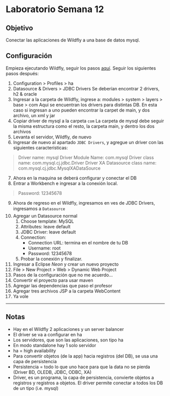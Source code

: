 # Laboratorio Semana 12

## Objetivo

Conectar las aplicaciones de Wildfly a una base de datos mysql.

## Configuración

Empieza ejecutando Wildfly, seguir los pasos [aquí](Fundamentos%20-%20Wildfly.md).
Seguir los siguientes pasos después:

1. Configuration > Profiles > ha
2. Datasource & Drivers > JDBC Drivers
   Se deberían encontrar 2 drivers, h2 & oracle
3. Ingresar a la carpeta de Wildfly, ingrese a: modules > system > layers > base > com
   Aqui se encuentran los drivers para distintas DB. En esta caso si ingresan a uno pueden encontrar la carpet de main, y dos archivo, un xml y jar
4. Copiar driver de mysql a la carpeta `com`
   La carpeta de mysql debe seguir la misma estructura como el resto, la carpeta main, y dentro los dos archivos
5. Levanta el servidor, Wildfly, de nuevo
6. Ingresar de nuevo al apartado `JDBC Drivers`, y agregue un driver con las siguientes características:

> Driver name: mysql
> Driver Module Name: com.mysql
> Driver class name: com.mysql.cj.jdbc.Driver
> Driver XA Datasource class name: com.mysql.cj.jdbc.MysqlXADataSource


7. Ahora en la maquina se  deberá configurar y conectar el DB
8. Entrar a Workbench e ingresar a la conexión local.

> Password: 12345678

9. Ahora de regreso en el Wildfly, ingresamos en ves de JDBC Drivers, ingresamos a `Datasource`
10. Agregar un Datasource normal
	1. Choose template: MySQL
	2. Attributes: leave default
	3. JDBC Driver: leave default
	4. Connection:
	   - Connection URL: termina en el nombre de tu DB
	   - Username: root
	   - Password: 12345678
	5. Probar la conexión y finalizar.
11. Ingresar a Eclipse *Neon* y crear un nuevo proyecto
12. File > New Project > Web > Dynamic Web Project
13. Pasos de la configuración que no me acuerdo...
14. Convertir el proyecto para usar maven
15. Agregar las dependencias que paso el profesor
16. Agregar tres archivos JSP a la carpeta WebContent
17. Ya vole 


---
## Notas

- Hay en el Wildfly 2 aplicaciones y un server balancer
- El driver se va a configurar en ha
- Los servidores, que son las aplicaciones, son tipo ha
- En modo standalone hay 1 solo servidor
- ha = high availability
- Para convertir objetos (de la app) hacia registros (del DB), se usa una capa de persistencia
- Persistencia = todo lo que uno hace para que la data no se pierda (Driver BD, OLEDB, JDBC, ODBC, XA)
- Driver, es un programa, la capa de persistencia, convierte objetos a registros y registros a objetos. El driver permite conectar a todos los DB de un tipo (i.e. mysql)